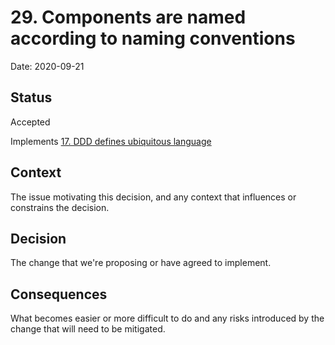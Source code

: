 # 29. Components are named according to naming conventions

Date: 2020-09-21

## Status

Accepted

Implements [17. DDD defines ubiquitous language](0017-ddd-defines-ubiquitous-language.md)

## Context

The issue motivating this decision, and any context that influences or constrains the decision.

## Decision

The change that we're proposing or have agreed to implement.

## Consequences

What becomes easier or more difficult to do and any risks introduced by the change that will need to be mitigated.
